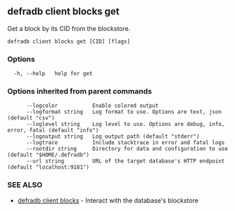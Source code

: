 ## defradb client blocks get

Get a block by its CID from the blockstore.

```
defradb client blocks get [CID] [flags]
```

### Options

```
  -h, --help   help for get
```

### Options inherited from parent commands

```
      --logcolor           Enable colored output
      --logformat string   Log format to use. Options are text, json (default "csv")
      --loglevel string    Log level to use. Options are debug, info, error, fatal (default "info")
      --logoutput string   Log output path (default "stderr")
      --logtrace           Include stacktrace in error and fatal logs
      --rootdir string     Directory for data and configuration to use (default "$HOME/.defradb")
      --url string         URL of the target database's HTTP endpoint (default "localhost:9181")
```

### SEE ALSO

* [defradb client blocks](defradb_client_blocks.md)	 - Interact with the database's blockstore

